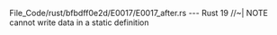 File_Code/rust/bfbdff0e2d/E0017/E0017_after.rs --- Rust
                                                                                                                                                            19                                               //~| NOTE cannot write data in a static definition

